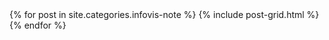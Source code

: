 <div class="tiles">
{% for post in site.categories.infovis-note %}
  {% include post-grid.html %}
{% endfor %}
</div>
